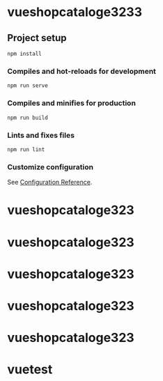 # vueshopcataloge3233

## Project setup
```
npm install
```

### Compiles and hot-reloads for development
```
npm run serve
```

### Compiles and minifies for production
```
npm run build
```

### Lints and fixes files
```
npm run lint
```

### Customize configuration
See [Configuration Reference](https://cli.vuejs.org/config/).
# vueshopcataloge323
# vueshopcataloge323
# vueshopcataloge323
# vueshopcataloge323
# vueshopcataloge323
# vuetest
